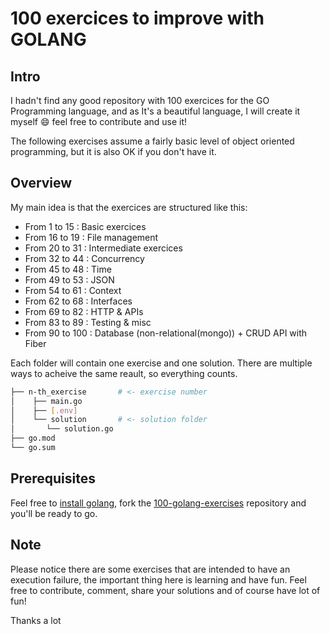 # 100 exercices to improve with GOLANG

## Intro

I hadn't find any good repository with 100 exercices for the GO Programming language, and as It's a beautiful language, I will create it myself :smile: feel free to contribute and use it!

The following exercises assume a fairly basic level of object oriented programming, but it is also OK if you don't have it.

## Overview

My main idea is that the exercices are structured like this:

- From 1 to 15   : Basic exercices
- From 16 to 19  : File management
- From 20 to 31  : Intermediate exercices
- From 32 to 44  : Concurrency
- From 45 to 48  : Time
- From 49 to 53  : JSON
- From 54 to 61  : Context
- From 62 to 68  : Interfaces
- From 69 to 82  : HTTP & APIs
- From 83 to 89  : Testing & misc
- From 90 to 100 : Database (non-relational(mongo)) + CRUD API with Fiber

Each folder will contain one exercise and one solution. There are multiple ways to acheive the same reault, so everything counts.

```bash
├── n-th_exercise       # <- exercise number
│    ├── main.go
│    ├── [.env]
│    └── solution       # <- solution folder
│       └── solution.go      
├── go.mod
└── go.sum
```

## Prerequisites

Feel free to [install golang](https://go.dev/doc/install), fork the [100-golang-exercises](https://github.com/blueprismo/100-golang-exercices/fork) repository and you'll be ready to go.

## Note

Please notice there are some exercises that are intended to have an execution failure, the important thing here is learning and have fun.
Feel free to contribute, comment, share your solutions and of course have lot of fun!

Thanks a lot
